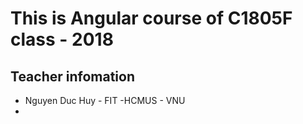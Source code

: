 # This is Angular course of C1805F class - 2018

## Teacher infomation
- Nguyen Duc Huy - FIT -HCMUS - VNU
-
